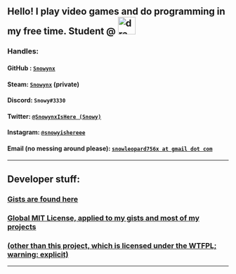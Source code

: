 ## Hello! I play video games and do programming in my free time. Student @ <img src="https://emojipedia-us.s3.dualstack.us-west-1.amazonaws.com/thumbs/240/twitter/236/flag-for-canada_1f1e8-1f1e6.png" alt="drawing" width="40" height="40"/>

### Handles: 

#### GitHub : [`Snowynx`](https://github.com/Snowynx)
#### Steam: [`Snowynx`](https://steamcommunity.com/id/Snowynx/) (private)
#### Discord: `Snowy#3330`
#### Twitter: [`@SnowynxIsHere (Snowy)`](https://twitter.com/SnowynxIsHere)
#### Instagram: [`@snowyishereee`](https://www.instagram.com/snowyishereee/)
#### Email (no messing around please): [`snowleopard756x at gmail dot com`](mailto:snowleopard756x@gmail.com)

----

## Developer stuff:

### [Gists are found here](https://gist.github.com/Snowynx)

### [Global MIT License, applied to my gists and most of my projects](https://raw.githubusercontent.com/Snowynx/Snowynx.github.io/master/globalLicense.md) 

### [(other than this project, which is licensed under the WTFPL; warning: explicit)](https://raw.githubusercontent.com/Snowynx/Snowynx.github.io/master/LICENSE)

----
